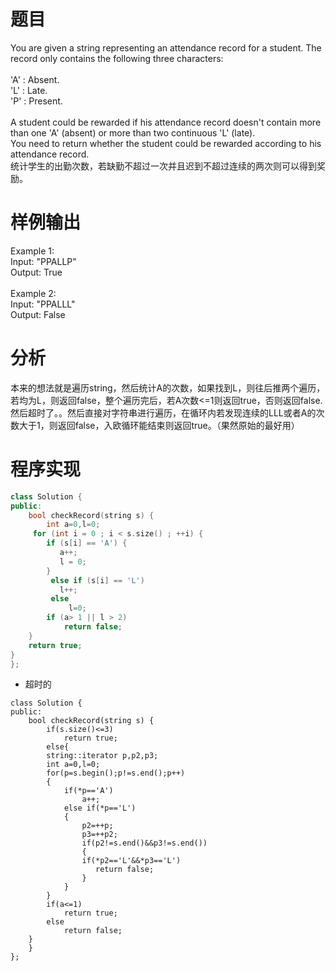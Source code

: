 # 题目
You are given a string representing an attendance record for a student. The record only contains the following three characters: \
\
'A' : Absent. \
'L' : Late.\
'P' : Present. \
\
A student could be rewarded if his attendance record doesn't contain more than one 'A' (absent) or more than two continuous 'L' (late). \
You need to return whether the student could be rewarded according to his attendance record.\
统计学生的出勤次数，若缺勤不超过一次并且迟到不超过连续的两次则可以得到奖励。
# 样例输出
Example 1:\
Input: "PPALLP"\
Output: True\
\
Example 2:\
Input: "PPALLL"\
Output: False
# 分析
本来的想法就是遍历string，然后统计A的次数，如果找到L，则往后推两个遍历，若均为L，则返回false，整个遍历完后，若A次数<=1则返回true，否则返回false.然后超时了。。然后直接对字符串进行遍历，在循环内若发现连续的LLL或者A的次数大于1，则返回false，入欧循环能结束则返回true。（果然原始的最好用）
# 程序实现
```cpp
class Solution {
public:
    bool checkRecord(string s) {
        int a=0,l=0;
     for (int i = 0 ; i < s.size() ; ++i) {  
        if (s[i] == 'A') {  
           a++;  
           l = 0;  
        }
         else if (s[i] == 'L') 
           l++;  
         else
             l=0;
        if (a> 1 || l > 2)
            return false;  
    }  
    return true;  
}
};
```
* 超时的
```
class Solution {
public:
    bool checkRecord(string s) {
        if(s.size()<=3)
            return true;
        else{
        string::iterator p,p2,p3;
        int a=0,l=0;
        for(p=s.begin();p!=s.end();p++)
        {
            if(*p=='A')
                a++;
            else if(*p=='L')
            {
                p2=++p;
                p3=++p2;
                if(p2!=s.end()&&p3!=s.end())
                {
                if(*p2=='L'&&*p3=='L')
                   return false;
                }
            }
        }
        if(a<=1)
            return true;
        else
            return false;
    }
    }
};
